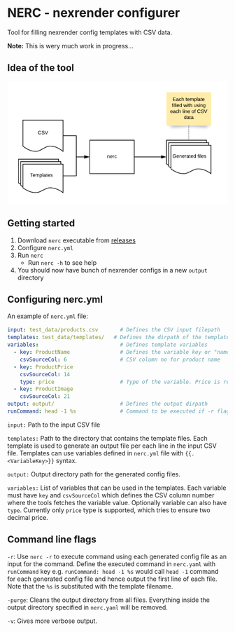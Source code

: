 # NERC - nexrender configurer

Tool for filling nexrender config templates with CSV data.

**Note:** This is wery much work in progress...

## Idea of the tool

![nerc_idea](nerc_idea.png)

## Getting started

1. Download `nerc` executable from [releases](https://github.com/Jeewes/nerc/releases)
2. Configure `nerc.yml`
3. Run `nerc`
    - Run `nerc -h` to see help
4. You should now have bunch of nexrender configs in a new `output` directory

## Configuring nerc.yml

An example of `nerc.yml` file:
```yaml
input: test_data/products.csv       # Defines the CSV input filepath
templates: test_data/templates/   # Defines the dirpath of the template files
variables:                          # Defines template variables
  - key: ProductName                # Defines the variable key or "name"
    csvSourceCol: 6                 # CSV column no for product name
  - key: ProductPrice               
    csvSourceCol: 14
    type: price                     # Type of the variable. Price is rendered with two decimals.
  - key: ProductImage
    csvSourceCol: 21
output: output/                     # Defines the output dirpath
runCommand: head -1 %s              # Command to be executed if -r flag is given.
```
`input:` Path to the input CSV file

`templates:` Path to the directory that contains the template files. Each template is used to generate
an output file per each line in the input CSV file. Templates can use variables defined in `nerc.yml` file
with `{{.<VariableKey>}}` syntax.

`output:` Output directory path for the generated config files.

`variables:` List of variables that can be used in the templates. Each variable must have `key` and `csvSourceCol`
which defines the CSV column number where the tools fetches the variable value. Optionally variable can also have
`type`. Currently only `price` type is supported, which tries to ensure two decimal price.

## Command line flags

`-r`: Use `nerc -r` to execute command using each generated config file as an input for the command. Define the
executed command in `nerc.yaml` with `runCommand` key e.g. `runCommand: head -1 %s` would call `head -1` command
for each generated config file and hence output the first line of each file. Note that the `%s` is substituted with
the template filename.

`-purge`: Cleans the output directory from all files. Everything inside the output directory specified in `nerc.yaml`
will be removed.

`-v`: Gives more verbose output. 